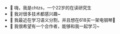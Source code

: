 - 👋 嗨，我是chtzs，一个22岁的在读研究生
- 👀 我对很多技术都感兴趣~
- 🌱 我最近在学习语义分割，并且想在618买一架电钢琴🥳
- 💞️ 我很希望有一个合作者，能够和我一起学习~

<!---
chtzs/chtzs is a ✨ special ✨ repository because its `README.md` (this file) appears on your GitHub profile.
You can click the Preview link to take a look at your changes.
--->
